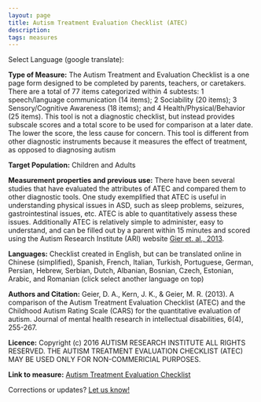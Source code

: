```yaml
---
layout: page
title: Autism Treatment Evaluation Checklist (ATEC)
description:
tags: measures
---
```


Select Language (google translate):  

<div id="google_translate_element"></div><script type="text/javascript">
function googleTranslateElementInit() {
  new google.translate.TranslateElement({pageLanguage: 'en', layout: google.translate.TranslateElement.InlineLayout.SIMPLE, gaTrack: true, gaId: 'UA-64320648-1'}, 'google_translate_element');
}
</script><script type="text/javascript" src="//translate.google.com/translate_a/element.js?cb=googleTranslateElementInit"></script>  

**Type of Measure:**  The Autism Treatment and Evaluation Checklist is a one page form designed to be completed by parents, teachers, or caretakers. There are a total of 77 items categorized within 4 subtests: 1 speech/language communication (14 items); 2 Sociability (20 items); 3 Sensory/Cognitive Awareness (18 items); and 4 Health/Physical/Behavior (25 items). This tool is not a diagnostic checklist, but instead provides subscale scores and a total score to be used for comparison at a later date. The lower the score, the less cause for concern. This tool is different from other diagnostic instruments because it measures the effect of treatment, as opposed to diagnosing autism

**Target Population:** Children and Adults

**Measurement properties and previous use:** There have been several studies that have evaluated the attributes of ATEC and compared them to other diagnostic tools. One study exemplified that ATEC is useful in understanding physical issues in ASD, such as sleep problems, seizures, gastrointestinal issues, etc. ATEC is able to quantitatively assess these issues. Additionally ATEC is relatively simple to administer, easy to understand, and can be filled out by a parent within 15 minutes and scored using the Autism Research Institute (ARI) website [Gier et. al., 2013](http://www.ncbi.nlm.nih.gov/pmc/articles/PMC3725669/). 

**Languages:** Checklist created in English, but can be translated online in Chinese (simplified), Spanish, French, Italian, Turkish, Portuguese, German, Persian, Hebrew, Serbian, Dutch, Albanian, Bosnian, Czech, Estonian, Arabic, and Romanian (click select another language on top)

**Authors and Citation:** Geier, D. A., Kern, J. K., & Geier, M. R. (2013). A comparison of the Autism Treatment Evaluation Checklist (ATEC) and the Childhood Autism Rating Scale (CARS) for the quantitative evaluation of autism. Journal of mental health research in intellectual disabilities, 6(4), 255-267.

**Licence:**  Copyright (c) 2016 AUTISM RESEARCH INSTITUTE ALL RIGHTS RESERVED.
THE AUTISM TREATMENT EVALUATION CHECKLIST (ATEC) MAY BE USED ONLY FOR NON-COMMERICIAL PURPOSES.

**Link to measure:** [Autism Treatment Evaluation Checklist](https://www.autism.com/ind_atec)

Corrections or updates? [Let us know!](http://disabilitymeasures.org/contact)
